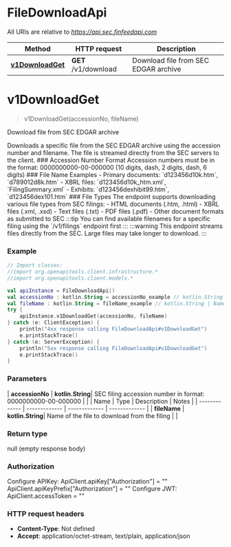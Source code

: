 # FileDownloadApi

All URIs are relative to *https://api.sec.finfeedapi.com*

| Method | HTTP request | Description |
| ------------- | ------------- | ------------- |
| [**v1DownloadGet**](FileDownloadApi.md#v1DownloadGet) | **GET** /v1/download | Download file from SEC EDGAR archive |


<a id="v1DownloadGet"></a>
# **v1DownloadGet**
> v1DownloadGet(accessionNo, fileName)

Download file from SEC EDGAR archive

Downloads a specific file from the SEC EDGAR archive using the accession number and filename. The file is streamed directly from the SEC servers to the client.  ### Accession Number Format Accession numbers must be in the format: 0000000000-00-000000 (10 digits, dash, 2 digits, dash, 6 digits)  ### File Name Examples - Primary documents: &#x60;d123456d10k.htm&#x60;, &#x60;d789012d8k.htm&#x60; - XBRL files: &#x60;d123456d10k_htm.xml&#x60;, &#x60;FilingSummary.xml&#x60; - Exhibits: &#x60;d123456dexhibit99.htm&#x60;, &#x60;d123456dex101.htm&#x60;  ### File Types The endpoint supports downloading various file types from SEC filings: - HTML documents (.htm, .html) - XBRL files (.xml, .xsd) - Text files (.txt) - PDF files (.pdf) - Other document formats as submitted to SEC  :::tip You can find available filenames for a specific filing using the &#x60;/v1/filings&#x60; endpoint first :::  :::warning This endpoint streams files directly from the SEC. Large files may take longer to download. :::

### Example
```kotlin
// Import classes:
//import org.openapitools.client.infrastructure.*
//import org.openapitools.client.models.*

val apiInstance = FileDownloadApi()
val accessionNo : kotlin.String = accessionNo_example // kotlin.String | SEC filing accession number in format: 0000000000-00-000000
val fileName : kotlin.String = fileName_example // kotlin.String | Name of the file to download from the filing
try {
    apiInstance.v1DownloadGet(accessionNo, fileName)
} catch (e: ClientException) {
    println("4xx response calling FileDownloadApi#v1DownloadGet")
    e.printStackTrace()
} catch (e: ServerException) {
    println("5xx response calling FileDownloadApi#v1DownloadGet")
    e.printStackTrace()
}
```

### Parameters
| **accessionNo** | **kotlin.String**| SEC filing accession number in format: 0000000000-00-000000 | |
| Name | Type | Description  | Notes |
| ------------- | ------------- | ------------- | ------------- |
| **fileName** | **kotlin.String**| Name of the file to download from the filing | |

### Return type

null (empty response body)

### Authorization


Configure APIKey:
    ApiClient.apiKey["Authorization"] = ""
    ApiClient.apiKeyPrefix["Authorization"] = ""
Configure JWT:
    ApiClient.accessToken = ""

### HTTP request headers

 - **Content-Type**: Not defined
 - **Accept**: application/octet-stream, text/plain, application/json

